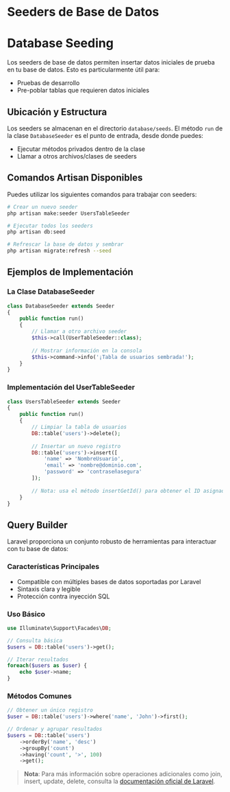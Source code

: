 # Seeders de Base de Datos

# Database Seeding

Los seeders de base de datos permiten insertar datos iniciales de prueba en tu base de datos. Esto es particularmente útil para:

- Pruebas de desarrollo
- Pre-poblar tablas que requieren datos iniciales

## Ubicación y Estructura

Los seeders se almacenan en el directorio `database/seeds`. El método `run` de la clase `DatabaseSeeder` es el punto de entrada, desde donde puedes:

- Ejecutar métodos privados dentro de la clase
- Llamar a otros archivos/clases de seeders

## Comandos Artisan Disponibles

Puedes utilizar los siguientes comandos para trabajar con seeders:

```bash
# Crear un nuevo seeder
php artisan make:seeder UsersTableSeeder

# Ejecutar todos los seeders
php artisan db:seed

# Refrescar la base de datos y sembrar
php artisan migrate:refresh --seed
```

## Ejemplos de Implementación

### La Clase DatabaseSeeder

```php
class DatabaseSeeder extends Seeder 
{
    public function run() 
    {
        // Llamar a otro archivo seeder
        $this->call(UserTableSeeder::class);
        
        // Mostrar información en la consola
        $this->command->info('¡Tabla de usuarios sembrada!');
    }
}
```

### Implementación del UserTableSeeder

```php
class UsersTableSeeder extends Seeder 
{
    public function run() 
    {
        // Limpiar la tabla de usuarios
        DB::table('users')->delete();
        
        // Insertar un nuevo registro
        DB::table('users')->insert([
            'name' => 'NombreUsuario',
            'email' => 'nombre@dominio.com',
            'password' => 'contraseñasegura'
        ]);
        
        // Nota: usa el método insertGetId() para obtener el ID asignado
    }
}
```

## Query Builder

Laravel proporciona un conjunto robusto de herramientas para interactuar con tu base de datos:

### Características Principales

- Compatible con múltiples bases de datos soportadas por Laravel
- Sintaxis clara y legible
- Protección contra inyección SQL

### Uso Básico

```php
use Illuminate\Support\Facades\DB;

// Consulta básica
$users = DB::table('users')->get();

// Iterar resultados
foreach($users as $user) {
    echo $user->name;
}
```

### Métodos Comunes

```php
// Obtener un único registro
$user = DB::table('users')->where('name', 'John')->first();

// Ordenar y agrupar resultados
$users = DB::table('users')
    ->orderBy('name', 'desc')
    ->groupBy('count')
    ->having('count', '>', 100)
    ->get();
```

> **Nota**: Para más información sobre operaciones adicionales como join, insert, update, delete, consulta la [documentación oficial de Laravel](https://laravel.com/docs).
